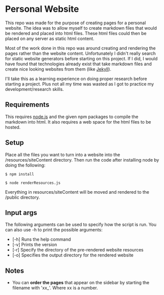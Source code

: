 # **Personal Website**
This repo was made for the purpose of creating pages for a personal website. The idea was to allow myself to create markdown files that would be rendered and placed into html files. These html files could then be placed on any server as static html content.

Most of the work done in this repo was around creating and rendering the pages rather than the website content. Unfortunately I didn't really search for static website generators before starting on this project. If I did, I would have found that technologies already exist that take markdown files and create nice looking websites from them (like [Jekyll](https://jekyllrb.com/)).

I'll take this as a learning experience on doing proper research before starting a project. Plus not all my time was wasted as I got to practice my development/research skills.

## **Requirements**
This requires [node.js](https://nodejs.org/en/download/) and the given npm packages to compile the markdown into html. It also requires a web space for the html files to be hosted.

## **Setup**

Place all the files you want to turn into a website into the /resources/siteContent directory. Then run the code after installing node by doing the following:
    
    $ npm install

    $ node renderResources.js

Everything in resources/siteContent will be moved and rendered to the /public directory.

## **Input args**
The following arguments can be used to specify how the script is run. You can also use -h to print the possible arguments:

- [-h] Runs the help command
- [-v] Prints the version
- [-r] Specify the directory of the pre-rendered website resources
- [-o] Specifies the output directory for the rendered website

## **Notes**
- You can **order the pages** that appear on the sidebar by starting the filename with 'xx_'. Where xx is a number.

